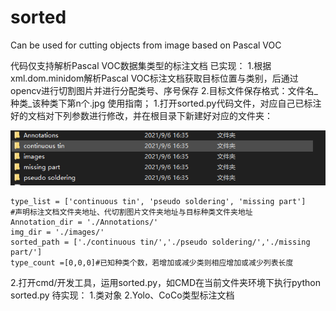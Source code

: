 # sorted
 Can be used for cutting objects from image based on Pascal VOC

代码仅支持解析Pascal VOC数据集类型的标注文档
已实现：
1.根据xml.dom.minidom解析Pascal VOC标注文档获取目标位置与类别，后通过opencv进行切割图片并进行分配类号、序号保存
2.目标文件保存格式：文件名_种类_该种类下第n个.jpg
使用指南；
1.打开sorted.py代码文件，对应自己已标注好的文档对下列参数进行修改，并在根目录下新建好对应的文件夹：

![Image text](./dirs.png)

    type_list = ['continuous tin', 'pseudo soldering', 'missing part']
    #声明标注文档文件夹地址、代切割图片文件夹地址与目标种类文件夹地址
    Annotation_dir = './Annotations/'
    img_dir = './images/'
    sorted_path = ['./continuous tin/','./pseudo soldering/','./missing part/']
    type_count =[0,0,0]#已知种类个数，若增加或减少类则相应增加或减少列表长度
2.打开cmd/开发工具，运用sorted.py，如CMD在当前文件夹环境下执行python sorted.py
待实现：
1.类对象
2.Yolo、CoCo类型标注文档
